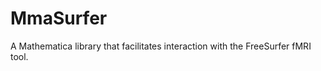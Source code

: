 MmaSurfer
=========

A Mathematica library that facilitates interaction with the FreeSurfer fMRI tool.
